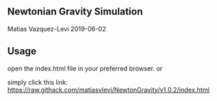 Newtonian Gravity Simulation
----------------------------
Matias Vazquez-Levi 2019-06-02

Usage
-------------------------
open the index.html file in your preferred browser.
or

simply click this link:
https://raw.githack.com/matiasvlevi/NewtonGravity/v1.0.2/index.html
